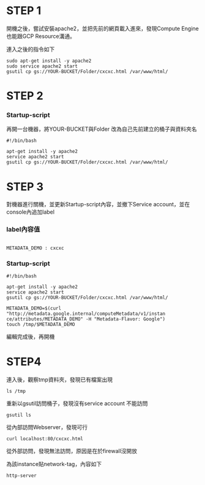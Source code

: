 # STEP 1

開機之後，嘗試安裝apache2，並把先前的網頁載入進來，發現Compute Engine也能跟GCP Resource溝通。

連入之後的指令如下
```
sudo apt-get install -y apache2
sudo service apache2 start
gsutil cp gs://YOUR-BUCKET/Folder/cxcxc.html /var/www/html/

```

# STEP 2

### Startup-script

再開一台機器，將YOUR-BUCKET與Folder 改為自己先前建立的桶子與資料夾名

```
#!/bin/bash

apt-get install -y apache2
service apache2 start
gsutil cp gs://YOUR-BUCKET/Folder/cxcxc.html /var/www/html/

```

# STEP 3

對機器進行關機，並更新Startup-script內容，並撤下Service account，並在console內追加label

### label內容值

```

METADATA_DEMO : cxcxc

```


### Startup-script
```
#!/bin/bash

apt-get install -y apache2
service apache2 start
gsutil cp gs://YOUR-BUCKET/Folder/cxcxc.html /var/www/html/

METADATA_DEMO=$(curl "http://metadata.google.internal/computeMetadata/v1/instan
ce/attributes/METADATA_DEMO" -H "Metadata-Flavor: Google")
touch /tmp/$METADATA_DEMO

```

編輯完成後，再開機

# STEP4

連入後，觀察tmp資料夾，發現已有檔案出現
```
ls /tmp
```

重新以gsutil訪問桶子，發現沒有service account 不能訪問
```
gsutil ls
```

從內部訪問Webserver，發現可行
```
curl localhost:80/cxcxc.html
```

從外部訪問，發現無法訪問，原因是在於firewall沒開放 

為該instance貼network-tag，內容如下

```
http-server
```






